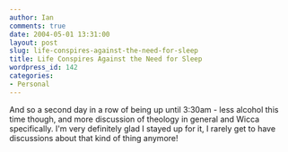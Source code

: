 ```yaml
---
author: Ian
comments: true
date: 2004-05-01 13:31:00
layout: post
slug: life-conspires-against-the-need-for-sleep
title: Life Conspires Against the Need for Sleep
wordpress_id: 142
categories:
- Personal
---
```


And so a second day in a row of being up until 3:30am - less alcohol this time though, and more discussion of theology in general and Wicca specifically.  I'm very definitely glad I stayed up for it, I rarely get to have discussions about that kind of thing anymore!

